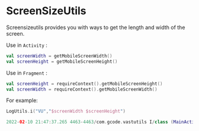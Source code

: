 # ScreenSizeUtils

Screensizeutils provides you with ways to get the length and width of the screen.

Use in `Activity` :

```kotlin
val screenWidth = getMobileScreenWidth()
val screenHeight = getMobileScreenHeight()
```

Use in `Fragment` :

```kotlin
val screenHeight = requireContext().getMobileScreenHeight()
val screenWidth = requireContext().getMobileScreenWidth()
```

For example:

```kotlin
LogUtils.i("VU","$screenWidth $screenHeight")

2022-02-10 21:47:37.265 4463-4463/com.gcode.vastutils I/class (MainActivity.kt:43): method: onCreate() key: VU content: 1080 2340
```